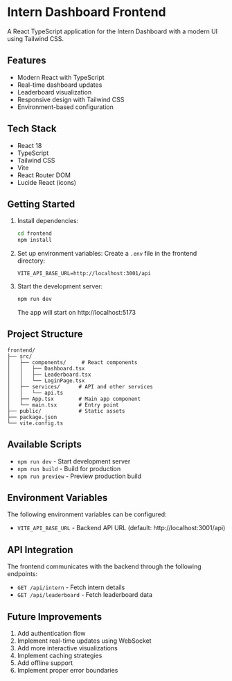 # Intern Dashboard Frontend

A React TypeScript application for the Intern Dashboard with a modern UI using Tailwind CSS.

## Features

- Modern React with TypeScript
- Real-time dashboard updates
- Leaderboard visualization
- Responsive design with Tailwind CSS
- Environment-based configuration

## Tech Stack

- React 18
- TypeScript
- Tailwind CSS
- Vite
- React Router DOM
- Lucide React (icons)

## Getting Started

1. Install dependencies:
   ```bash
   cd frontend
   npm install
   ```

2. Set up environment variables:
   Create a `.env` file in the frontend directory:
   ```
   VITE_API_BASE_URL=http://localhost:3001/api
   ```

3. Start the development server:
   ```bash
   npm run dev
   ```

   The app will start on http://localhost:5173

## Project Structure

```
frontend/
├── src/
│   ├── components/     # React components
│   │   ├── Dashboard.tsx
│   │   ├── Leaderboard.tsx
│   │   └── LoginPage.tsx
│   ├── services/      # API and other services
│   │   └── api.ts
│   ├── App.tsx        # Main app component
│   └── main.tsx       # Entry point
├── public/            # Static assets
├── package.json
└── vite.config.ts
```

## Available Scripts

- `npm run dev` - Start development server
- `npm run build` - Build for production
- `npm run preview` - Preview production build

## Environment Variables

The following environment variables can be configured:

- `VITE_API_BASE_URL` - Backend API URL (default: http://localhost:3001/api)

## API Integration

The frontend communicates with the backend through the following endpoints:

- `GET /api/intern` - Fetch intern details
- `GET /api/leaderboard` - Fetch leaderboard data

## Future Improvements

1. Add authentication flow
2. Implement real-time updates using WebSocket
3. Add more interactive visualizations
4. Implement caching strategies
5. Add offline support
6. Implement proper error boundaries
